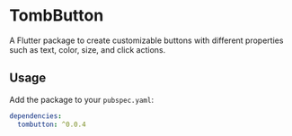 # TombButton

A Flutter package to create customizable buttons with different properties such as text, color, size, and click actions.

## Usage

Add the package to your `pubspec.yaml`:

```yaml
dependencies:
  tombutton: ^0.0.4
